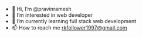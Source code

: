- 👋 Hi, I’m @pravinramesh
- 👀 I’m interested in web developer
- 🌱 I’m currently learning full stack web development 
- 📫 How to reach me rkfollower1997@gmail.com

<!---
pravinramesh/pravinramesh is a ✨ special ✨ repository because its `README.md` (this file) appears on your GitHub profile.
You can click the Preview link to take a look at your changes.
--->
